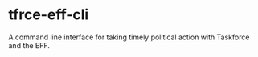 tfrce-eff-cli
=============

A command line interface for taking timely political action with Taskforce and the EFF.
